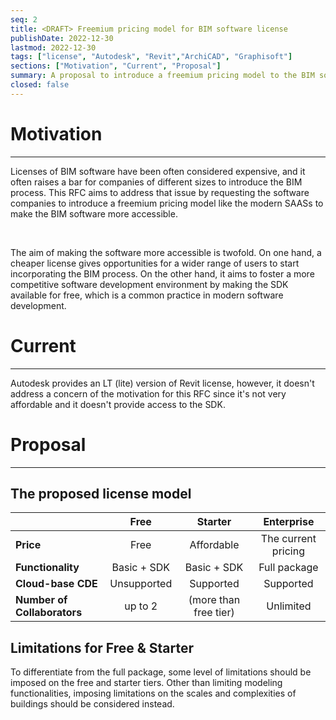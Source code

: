 ```yaml
---
seq: 2
title: <DRAFT> Freemium pricing model for BIM software license 
publishDate: 2022-12-30
lastmod: 2022-12-30 
tags: ["license", "Autodesk", "Revit","ArchiCAD", "Graphisoft"]
sections: ["Motivation", "Current", "Proposal"]
summary: A proposal to introduce a freemium pricing model to the BIM software like modern SAASs to attract wider audiences to not only use the software but also for allowing more software developers to access SDKs more openly. 
closed: false 
---
```


# Motivation

---

Licenses of BIM software have been often considered expensive, and it often
raises a bar for companies of different sizes to introduce the BIM process. This
RFC aims to address that issue by requesting the software companies to introduce
a freemium pricing model like the modern SAASs to make the BIM software more
accessible.

&nbsp;

The aim of making the software more accessible is twofold. On one hand, a
cheaper license gives opportunities for a wider range of users to start
incorporating the BIM process. On the other hand, it aims to foster a more
competitive software development environment by making the SDK available for
free, which is a common practice in modern software development.

# Current

---

Autodesk provides an LT (lite) version of Revit license, however, it doesn't
address a concern of the motivation for this RFC since it's not very affordable
and it doesn't provide access to the SDK.

# Proposal

---

## The proposed license model

|                             |    Free     |        Starter        |     Enterprise      |
| :-------------------------- | :---------: | :-------------------: | :-----------------: |
| **Price**                   |    Free     |      Affordable       | The current pricing |
| **Functionality**           | Basic + SDK |      Basic + SDK      |    Full package     |
| **Cloud-base CDE**          | Unsupported |       Supported       |      Supported      |
| **Number of Collaborators** |   up to 2   | (more than free tier) |      Unlimited      |

## Limitations for Free & Starter

To differentiate from the full package, some level of limitations should be
imposed on the free and starter tiers. Other than limiting modeling
functionalities, imposing limitations on the scales and complexities of
buildings should be considered instead.
